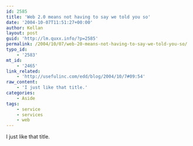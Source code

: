 ```yaml
---
id: 2585
title: 'Web 2.0 means not having to say we told you so'
date: '2004-10-07T11:51:27+00:00'
author: Kellan
layout: post
guid: 'http://lm.quxx.info/?p=2585'
permalink: /2004/10/07/web-20-means-not-having-to-say-we-told-you-so/
typo_id:
    - '2583'
mt_id:
    - '2465'
link_related:
    - 'http://usefulinc.com/edd/blog/2004/10/7#09:54'
raw_content:
    - 'I just like that title.'
categories:
    - Aside
tags:
    - service
    - services
    - web
---
```


I just like that title.